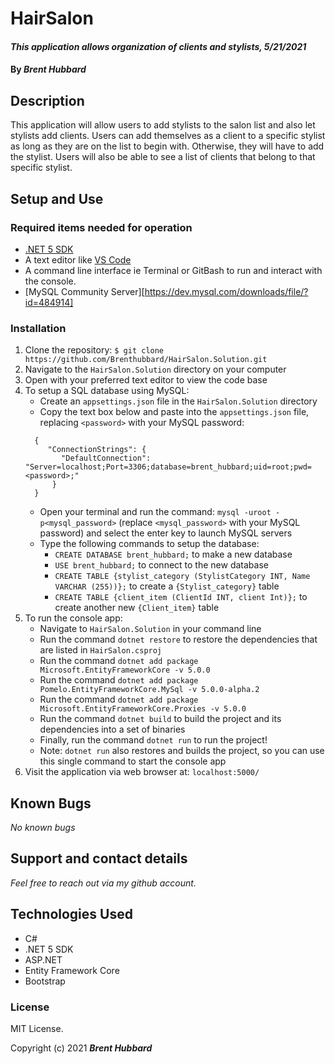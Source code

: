 # HairSalon

#### _This application allows organization of clients and stylists, 5/21/2021_

#### By _**Brent Hubbard**_

## Description

This application will allow users to add stylists to the salon list and also let stylists add clients. Users can add themselves as a client to a specific stylist as long as they are on the list to begin with. Otherwise, they will have to add the stylist. Users will also be able to see a list of clients that belong to that specific stylist.

## Setup and Use

### Required items needed for operation

- [.NET 5 SDK](https://dotnet.microsoft.com/download/dotnet/5.0)
- A text editor like [VS Code](https://code.visualstudio.com/)
- A command line interface ie Terminal or GitBash to run and interact with the console.
- [MySQL Community Server][https://dev.mysql.com/downloads/file/?id=484914]

### Installation

1. Clone the repository: `$ git clone https://github.com/Brenthubbard/HairSalon.Solution.git`
2. Navigate to the `HairSalon.Solution` directory on your computer
3. Open with your preferred text editor to view the code base
4. To setup a SQL database using MySQL:
   - Create an `appsettings.json` file in the `HairSalon.Solution` directory
   - Copy the text box below and paste into the `appsettings.json` file, replacing `<password>` with your MySQL password:
   ```
     {
        "ConnectionStrings": {
           "DefaultConnection": "Server=localhost;Port=3306;database=brent_hubbard;uid=root;pwd=<password>;"
         }
     }
   ```
   - Open your terminal and run the command: `mysql -uroot -p<mysql_password>` (replace `<mysql_password>` with your MySQL password) and select the enter key to launch MySQL servers
   - Type the following commands to setup the database:
     - `CREATE DATABASE brent_hubbard;` to make a new database
     - `USE brent_hubbard;` to connect to the new database
     - `CREATE TABLE {stylist_category (StylistCategory INT, Name VARCHAR (255))};` to create a `{Stylist_category}` table
     - `CREATE TABLE {client_item (ClientId INT, client Int)};` to create another new `{Client_item}` table
5. To run the console app:
   - Navigate to `HairSalon.Solution` in your command line
   - Run the command `dotnet restore` to restore the dependencies that are listed in `HairSalon.csproj`
   - Run the command `dotnet add package Microsoft.EntityFrameworkCore -v 5.0.0`
   - Run the command `dotnet add package Pomelo.EntityFrameworkCore.MySql -v 5.0.0-alpha.2`
   - Run the command `dotnet add package Microsoft.EntityFrameworkCore.Proxies -v 5.0.0`
   - Run the command `dotnet build` to build the project and its dependencies into a set of binaries
   - Finally, run the command `dotnet run` to run the project!
   - Note: `dotnet run` also restores and builds the project, so you can use this single command to start the console app
6. Visit the application via web browser at: `localhost:5000/`

## Known Bugs

_No known bugs_

## Support and contact details

_Feel free to reach out via my github account._

## Technologies Used

- C#
- .NET 5 SDK
- ASP.NET
- Entity Framework Core
- Bootstrap

### License

MIT License.

Copyright (c) 2021 **_Brent Hubbard_**
